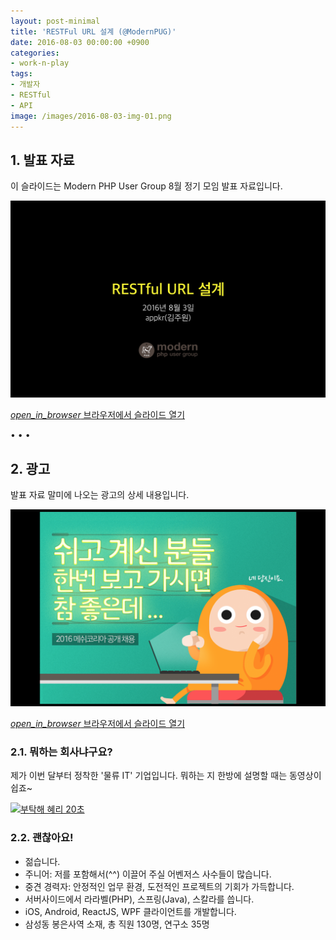 ```yaml
---
layout: post-minimal
title: 'RESTFul URL 설계 (@ModernPUG)'
date: 2016-08-03 00:00:00 +0900
categories:
- work-n-play
tags:
- 개발자
- RESTful
- API
image: /images/2016-08-03-img-01.png
---
```


## 1. 발표 자료

이 슬라이드는 Modern PHP User Group 8월 정기 모임 발표 자료입니다.

![RESTful URL 설계](/images/2016-08-03-img-01.png)

<div class="panel panel-default" style="width:100%; max-width: 600px; margin: 1em auto;">
  <div class="panel-body text-center">
    <a href="/files/restful-url-design.pdf">
      <i class="material-icons">open_in_browser</i>
      브라우저에서 슬라이드 열기
    </a>
  </div>
</div>

<!--more-->
<div class="spacer">• • •</div>

## 2. 광고

발표 자료 말미에 나오는 광고의 상세 내용입니다.

![메쉬코리아에서 개발자를 찾습니다](/images/2016-08-03-img-02.png)

<div class="panel panel-default" style="width:100%; max-width: 600px; margin: 1em auto;">
  <div class="panel-body text-center">
    <a href="https://drive.google.com/file/d/0Bx8_tW_C70eNVFRrRDJxMy15dDA/view?usp=sharing" target="_blank">
      <i class="material-icons">open_in_browser</i>
      브라우저에서 슬라이드 열기
    </a>
  </div>
</div>

### 2.1. 뭐하는 회사냐구요?

제가 이번 달부터 정착한 '물류 IT' 기업입니다. 뭐하는 지 한방에 설명할 때는 동영상이 쉽죠~

[![부탁해 혜리 20초](https://i.ytimg.com/vi/lOqqLXRQvAo/hqdefault.jpg)](https://www.youtube.com/watch?v=lOqqLXRQvAo)

### 2.2. 괜찮아요!

- 젊습니다.
- 주니어: 저를 포함해서(^^) 이끌어 주실 어벤저스 사수들이 많습니다.
- 중견 경력자: 안정적인 업무 환경, 도전적인 프로젝트의 기회가 가득합니다.
- 서버사이드에서 라라벨(PHP), 스프링(Java), 스칼라를 씁니다.
- iOS, Android, ReactJS, WPF 클라이언트를 개발합니다.
- 삼성동 봉은사역 소재, 총 직원 130명, 연구소 35명
